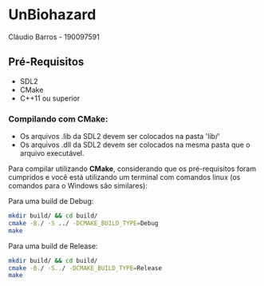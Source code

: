 # UnBiohazard

Cláudio Barros - 190097591

## Pré-Requisitos

- SDL2
- CMake
- C++11 ou superior
  
### Compilando com CMake:

* Os arquivos .lib da SDL2 devem ser colocados na pasta 'lib/'
* Os arquivos .dll da SDL2 devem ser colocados na mesma pasta que o arquivo executável.

Para compilar utilizando **CMake**, considerando que os pré-requisitos foram cumpridos e você está utilizando um terminal com comandos linux (os comandos para o Windows são similares):

Para uma build de Debug:
```bash
mkdir build/ && cd build/
cmake -B./ -S ../ -DCMAKE_BUILD_TYPE=Debug
make
```
Para uma build de Release:
```bash
mkdir build/ && cd build/
cmake -B./ -S../ -DCMAKE_BUILD_TYPE=Release
make
```

